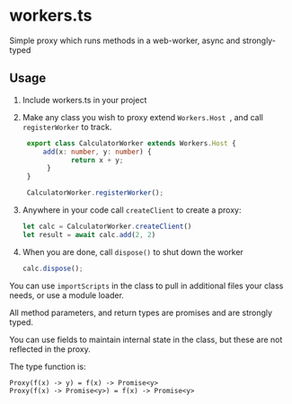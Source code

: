 # workers.ts
Simple proxy which runs methods in a web-worker, async and strongly-typed

## Usage

1. Include workers.ts in your project

2. Make any class you wish to proxy extend `Workers.Host `, and call `registerWorker` to track.

   
   ```typescript
    export class CalculatorWorker extends Workers.Host {
        add(x: number, y: number) {
               return x + y;
         }
    }
   
   	CalculatorWorker.registerWorker(); 
   ```

3. Anywhere in your code call `createClient` to create a proxy:

   ```typescript
   let calc = CalculatorWorker.createClient()
   let result = await calc.add(2, 2) 
   ```

4. When you are done, call `dispose()` to shut down the worker

   ```typescript
   calc.dispose();
   ```

You can use `importScripts` in the class to pull in additional files your class needs, or use a module loader.

All method parameters, and return types are promises and are strongly typed. 

You can use fields to maintain internal state in the class, but these are not reflected in the proxy.


The type function is:

```
Proxy(f(x) -> y) = f(x) -> Promise<y>
Proxy(f(x) -> Promise<y>) = f(x) -> Promise<y>
```